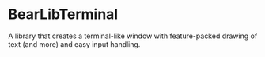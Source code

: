 # BearLibTerminal
A library that creates a terminal-like window with feature-packed drawing of text (and more) and easy input handling.
